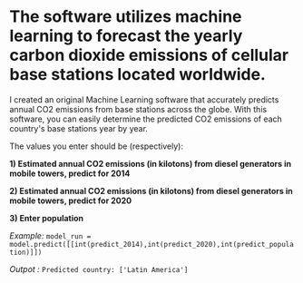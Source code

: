 # **The software utilizes machine learning to forecast the yearly carbon dioxide emissions of cellular base stations located worldwide.**
I created an original Machine Learning software that accurately predicts annual CO2 emissions from base stations across the globe. With this software, you can easily determine the predicted CO2 emissions of each country's base stations year by year. 

The values you enter should be (respectively):

**1) Estimated annual CO2 emissions (in kilotons) from diesel generators in mobile towers, predict for 2014**

**2) Estimated annual CO2 emissions (in kilotons) from diesel generators in mobile towers, predict for 2020**

**3) Enter population**

_Example:_ `model_run = model.predict([[int(predict_2014),int(predict_2020),int(predict_population)]])`

_Outpot :_ `Predicted country: ['Latin America']`

